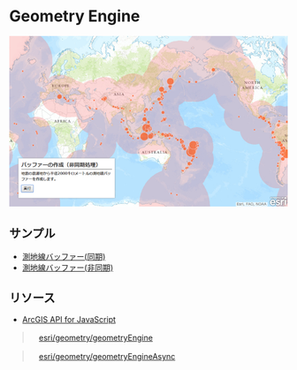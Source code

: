 # Geometry Engine

[![](img/geometryengine.png)]()

## サンプル
* [測地線バッファー(同期)](http://esrijapan.github.io/arcgis-samples-js/geometry-engine/sync_eq.html)
* [測地線バッファー(非同期)](http://esrijapan.github.io/arcgis-samples-js/geometry-engine/async_eq.html)

## リソース

* [ArcGIS API for JavaScript](https://developers.arcgis.com/javascript/)
>　[esri/geometry/geometryEngine](https://developers.arcgis.com/javascript/jsapi/esri.geometry.geometryengine-amd.html)

>　[esri/geometry/geometryEngineAsync](https://developers.arcgis.com/javascript/jsapi/esri.geometry.geometryengineasync-amd.html)
